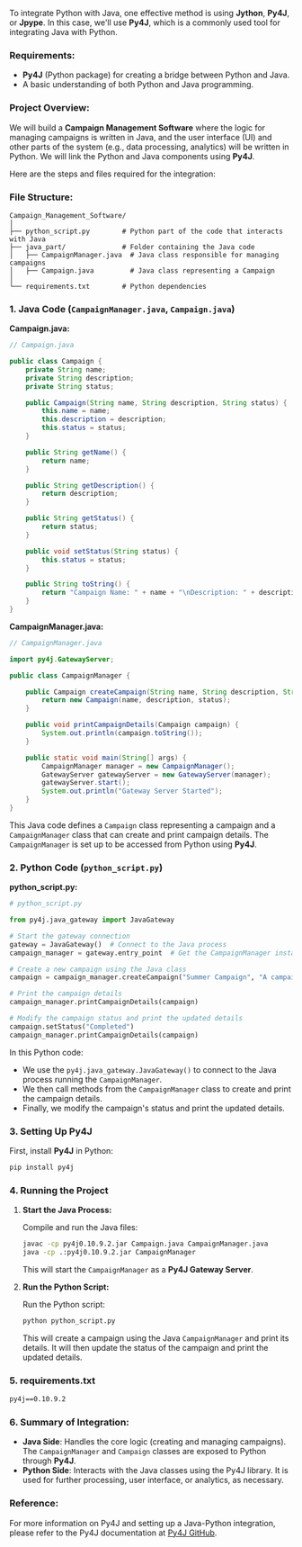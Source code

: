 To integrate Python with Java, one effective method is using **Jython**, **Py4J**, or **Jpype**. In this case, we'll use **Py4J**, which is a commonly used tool for integrating Java with Python.

### Requirements:

* **Py4J** (Python package) for creating a bridge between Python and Java.
* A basic understanding of both Python and Java programming.

### Project Overview:

We will build a **Campaign Management Software** where the logic for managing campaigns is written in Java, and the user interface (UI) and other parts of the system (e.g., data processing, analytics) will be written in Python. We will link the Python and Java components using **Py4J**.

Here are the steps and files required for the integration:

### File Structure:

```
Campaign_Management_Software/
│
├── python_script.py        # Python part of the code that interacts with Java
├── java_part/              # Folder containing the Java code
│   ├── CampaignManager.java  # Java class responsible for managing campaigns
│   ├── Campaign.java         # Java class representing a Campaign
│
└── requirements.txt        # Python dependencies
```

### 1. **Java Code** (`CampaignManager.java`, `Campaign.java`)

**Campaign.java:**

```java
// Campaign.java

public class Campaign {
    private String name;
    private String description;
    private String status;

    public Campaign(String name, String description, String status) {
        this.name = name;
        this.description = description;
        this.status = status;
    }

    public String getName() {
        return name;
    }

    public String getDescription() {
        return description;
    }

    public String getStatus() {
        return status;
    }

    public void setStatus(String status) {
        this.status = status;
    }

    public String toString() {
        return "Campaign Name: " + name + "\nDescription: " + description + "\nStatus: " + status;
    }
}
```

**CampaignManager.java:**

```java
// CampaignManager.java

import py4j.GatewayServer;

public class CampaignManager {

    public Campaign createCampaign(String name, String description, String status) {
        return new Campaign(name, description, status);
    }

    public void printCampaignDetails(Campaign campaign) {
        System.out.println(campaign.toString());
    }

    public static void main(String[] args) {
        CampaignManager manager = new CampaignManager();
        GatewayServer gatewayServer = new GatewayServer(manager);
        gatewayServer.start();
        System.out.println("Gateway Server Started");
    }
}
```

This Java code defines a `Campaign` class representing a campaign and a `CampaignManager` class that can create and print campaign details. The `CampaignManager` is set up to be accessed from Python using **Py4J**.

### 2. **Python Code** (`python_script.py`)

**python\_script.py:**

```python
# python_script.py

from py4j.java_gateway import JavaGateway

# Start the gateway connection
gateway = JavaGateway()  # Connect to the Java process
campaign_manager = gateway.entry_point  # Get the CampaignManager instance

# Create a new campaign using the Java class
campaign = campaign_manager.createCampaign("Summer Campaign", "A campaign to promote summer sales.", "Active")

# Print the campaign details
campaign_manager.printCampaignDetails(campaign)

# Modify the campaign status and print the updated details
campaign.setStatus("Completed")
campaign_manager.printCampaignDetails(campaign)
```

In this Python code:

* We use the `py4j.java_gateway.JavaGateway()` to connect to the Java process running the `CampaignManager`.
* We then call methods from the `CampaignManager` class to create and print the campaign details.
* Finally, we modify the campaign's status and print the updated details.

### 3. **Setting Up Py4J**

First, install **Py4J** in Python:

```bash
pip install py4j
```

### 4. **Running the Project**

1. **Start the Java Process:**

   Compile and run the Java files:

   ```bash
   javac -cp py4j0.10.9.2.jar Campaign.java CampaignManager.java
   java -cp .:py4j0.10.9.2.jar CampaignManager
   ```

   This will start the `CampaignManager` as a **Py4J Gateway Server**.

2. **Run the Python Script:**

   Run the Python script:

   ```bash
   python python_script.py
   ```

   This will create a campaign using the Java `CampaignManager` and print its details. It will then update the status of the campaign and print the updated details.

### 5. **requirements.txt**

```txt
py4j==0.10.9.2
```

### 6. **Summary of Integration:**

* **Java Side**: Handles the core logic (creating and managing campaigns). The `CampaignManager` and `Campaign` classes are exposed to Python through **Py4J**.
* **Python Side**: Interacts with the Java classes using the Py4J library. It is used for further processing, user interface, or analytics, as necessary.

### Reference:

For more information on Py4J and setting up a Java-Python integration, please refer to the Py4J documentation at [Py4J GitHub](https://github.com/py4j/py4j).
